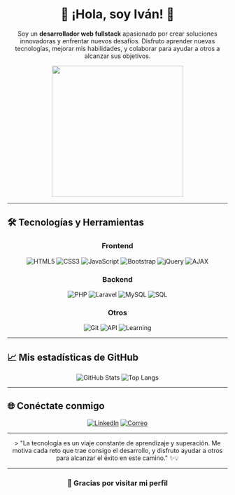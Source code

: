 <div align="center">
  
<h1> 👋 ¡Hola, soy Iván! 🚀 </h1> 

<p>Soy un <b>desarrollador web fullstack</b> apasionado por crear soluciones innovadoras y enfrentar nuevos desafíos. Disfruto aprender nuevas tecnologías, mejorar mis habilidades, y colaborar para ayudar a otros a alcanzar sus objetivos.</p>

  <img src="https://i.pinimg.com/originals/41/7e/be/417ebee986aec41629278b1e04cfbfe9.gif" width="300">
  
</div>

---

## 🛠️ Tecnologías y Herramientas

<div align="center">
  
### Frontend
![HTML5](https://img.shields.io/badge/HTML5-%23E34F26.svg?style=for-the-badge&logo=html5&logoColor=white)
![CSS3](https://img.shields.io/badge/CSS3-%231572B6.svg?style=for-the-badge&logo=css3&logoColor=white)
![JavaScript](https://img.shields.io/badge/JavaScript-%23F7DF1E.svg?style=for-the-badge&logo=javascript&logoColor=black)
![Bootstrap](https://img.shields.io/badge/Bootstrap-%23563D7C.svg?style=for-the-badge&logo=bootstrap&logoColor=white)
![jQuery](https://img.shields.io/badge/jQuery-%230769AD.svg?style=for-the-badge&logo=jquery&logoColor=white)
![AJAX](https://img.shields.io/badge/AJAX-%23FFCA28.svg?style=for-the-badge&logo=javascript&logoColor=black)

### Backend
![PHP](https://img.shields.io/badge/PHP-%23777BB4.svg?style=for-the-badge&logo=php&logoColor=white)
![Laravel](https://img.shields.io/badge/Laravel-%23FF2D20.svg?style=for-the-badge&logo=laravel&logoColor=white)
![MySQL](https://img.shields.io/badge/MySQL-%234479A1.svg?style=for-the-badge&logo=mysql&logoColor=white)
![SQL](https://img.shields.io/badge/SQL-%23316192.svg?style=for-the-badge&logo=postgresql&logoColor=white)

### Otros
![Git](https://img.shields.io/badge/Git-%23F05032.svg?style=for-the-badge&logo=git&logoColor=white)
![API](https://img.shields.io/badge/API-Integration-%23000000.svg?style=for-the-badge&logo=postman&logoColor=white)
![Learning](https://img.shields.io/badge/%20-Always_Learning-brightgreen?style=for-the-badge&logo=gradle)

</div>

---

## 📈 Mis estadísticas de GitHub

<div align="center">
  
![GitHub Stats](https://github-readme-stats.vercel.app/api?username=Deviv4n&show_icons=true&theme=radical&hide_border=true&border_radius=10)
![Top Langs](https://github-readme-stats.vercel.app/api/top-langs/?username=Deviv4n&layout=compact&theme=radical&hide_border=true&border_radius=10)

</div>

---

## 🌐 Conéctate conmigo

<div align="center">
  
[![LinkedIn](https://img.shields.io/badge/LinkedIn-Perfil-blue?style=for-the-badge&logo=linkedin)](https://www.linkedin.com/in/iván-juárez-velázquez-98b3a832bl)
[![Correo](https://img.shields.io/badge/Email-Dirección-red?style=for-the-badge&logo=gmail&logoColor=white)](mailto:Skillsprogr@gmail.com)

</div>

---
<div align="center">
> "La tecnología es un viaje constante de aprendizaje y superación. Me motiva cada reto que trae consigo el desarrollo, y disfruto ayudar a otros para alcanzar el éxito en este camino." ✨💡

---

### 🎉 Gracias por visitar mi perfil


</div>
